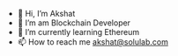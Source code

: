 - 👋 Hi, I’m Akshat
- 👀 I’m am Blockchain Developer
- 🌱 I’m currently learning Ethereum
- 📫 How to reach me akshat@solulab.com
